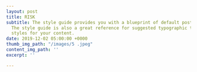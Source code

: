 ```yaml
---
layout: post
title: RISK
subtitle: The style guide provides you with a blueprint of default post and page styles.
  The style guide is also a great reference for suggested typographic treatment and
  styles for your content.
date: 2019-12-02 05:00:00 +0000
thumb_img_path: "/images/5 .jpeg"
content_img_path: ''
excerpt: ''

---
```

